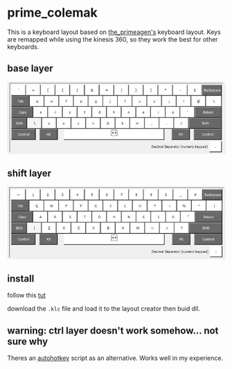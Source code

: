 # prime_colemak

This is a keyboard layout based on
[the_primeagen's](https://github.com/ThePrimeagen/keyboards) keyboard layout.
Keys are remapped while using the kinesis 360, so they work the best for other
keyboards.

## base layer
![base layer](./prime_colemak_base.jpg)


## shift layer
![base layer](./prime_colemak_shft.jpg)


## install

follow this
[tut](https://www.addictivetips.com/windows-tips/install-custom-keyboard-windows-10/)

download the `.klc` file and load it to the layout creator then buid dll.

## warning: ctrl layer doesn't work somehow... not sure why

Theres an [autohotkey](https://www.autohotkey.com/) script as an alternative.
Works well in my experience.
